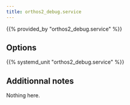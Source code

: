 ```yaml
---
title: orthos2_debug.service
---
```


{{% provided_by "orthos2_debug.service" %}}

## Options

{{% systemd_unit "orthos2_debug.service" %}}

## Additionnal notes

Nothing here.